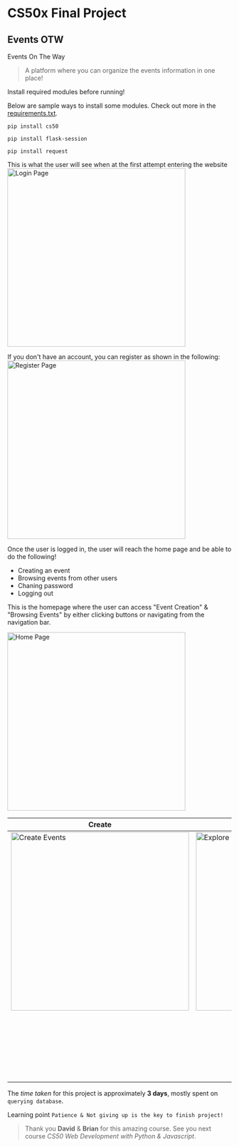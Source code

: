 # CS50x Final Project
## Events OTW
Events On The Way
> A platform where you can organize the events information in one place!

Install required modules before running!

Below are sample ways to install some modules. Check out more in the [requirements.txt](requirements.txt).

```pip install cs50```

```pip install flask-session```

```pip install request```

This is what the user will see when at the first attempt entering the website
<img src="https://bit.ly/3eQVCy1" alt="Login Page" width="400"/>

If you don't have an account, you can register as shown in the following:
<img src="https://bit.ly/2UeWF33" alt="Register Page" width="400"/>

Once the user is logged in, the user will reach the home page and be able to do the following!
- Creating an event
- Browsing events from other users
- Chaning password
- Logging out

This is the homepage where the user can access "Event Creation" & "Browsing Events" by either clicking buttons or navigating from the navigation bar.

<img src="https://bit.ly/2AGMs8C" alt="Home Page" width="400">

| Create | Explore | Change Password & Logout |
| --- | --- | --- |
| <img src="https://bit.ly/3cCvmWT" alt="Create Events" width="400"> | <img src="https://bit.ly/3gWUBGJ" alt="Explore Events" width="400"> | <img src="https://bit.ly/372oIYI" alt="Change Password" width="400"> |
|  | | <img src="https://bit.ly/2UfzxRU" alt="Create Events" width="150"> |

The *time taken* for this project is approximately **3 days**, mostly spent on ```querying database```.

Learning point ```Patience & Not giving up is the key to finish project!```

> Thank you **David** & **Brian** for this amazing course. See you next course *CS50 Web Development with Python & Javascript*.
